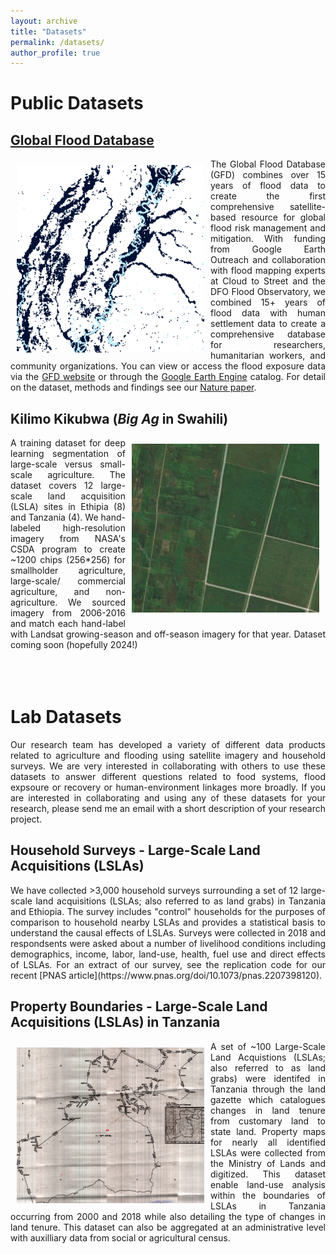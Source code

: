```yaml
---
layout: archive
title: "Datasets"
permalink: /datasets/
author_profile: true
---
```


# Public Datasets
## [Global Flood Database](https://global-flood-database.cloudtostreet.ai/)
<div style="text-align: justify">
<img style="float: left; padding: 10px 10px 10px 10px;" src="../images/data_icons_gfd.png" width=300>

The Global Flood Database (GFD) combines over 15 years of flood data to create the first comprehensive satellite-based resource for global flood risk management and mitigation. With funding from Google Earth Outreach and collaboration with flood mapping experts at Cloud to Street and the DFO Flood Observatory, we combined 15+ years of flood data with human settlement data to create a comprehensive database for researchers, humanitarian workers, and community organizations. You can view or access the flood exposure data via the [GFD website](https://global-flood-database.cloudtostreet.ai/) or through the [Google Earth Engine](https://developers.google.com/earth-engine/datasets/catalog/GLOBAL_FLOOD_DB_MODIS_EVENTS_V1) catalog. For detail on the dataset, methods and findings see our [Nature paper](https://doi.org/10.1038/s41586-021-03695-w).
</div>

## Kilimo Kikubwa (*Big Ag* in Swahili)
<div style="text-align: justify">
<img style="float: right; padding: 10px 10px 10px 10px;" src="../images/data_icon_kilimokikubwa.PNG" width=300>
A training dataset for deep learning segmentation of large-scale versus small-scale agriculture. The dataset covers 12 large-scale land acquisition (LSLA) sites in Ethipia (8) and Tanzania (4). We hand-labeled high-resolution imagery from NASA's CSDA program to create ~1200 chips (256*256) for smallholder agriculture, large-scale/ commercial agriculture, and non-agriculture. We sourced imagery from 2006-2016 and match each hand-label with Landsat growing-season and off-season imagery for that year. Dataset coming soon (hopefully 2024!)
</div>

</br>
</br>
</br>

# Lab Datasets
<div style="text-align: justify">
Our research team has developed a variety of different data products related to agriculture and flooding using satellite imagery and household surveys. We are very interested in collaborating with others to use these datasets to answer different questions related to food systems, flood expsoure or recovery or human-environment linkages more broadly. If you are interested in collaborating and using any of these datasets for your research, please send me an email with a short description of your research project.
</div>

## Household Surveys - Large-Scale Land Acquisitions (LSLAs)
<div style="text-align: justify">
We have collected >3,000 household surveys surrounding a set of 12 large-scale land acquisitions (LSLAs; also referred to as land grabs) in Tanzania and Ethiopia. The survey includes "control" households for the purposes of comparison to household nearby LSLAs and provides a statistical basis to understand the causal effects of LSLAs. Surveys were collected in 2018 and respondsents were asked about a number of livelihood conditions including demographics, income, labor, land-use, health, fuel use and direct effects of LSLAs. For an extract of our survey, see the replication code for our recent [PNAS article](https://www.pnas.org/doi/10.1073/pnas.2207398120).
</div>

## Property Boundaries - Large-Scale Land Acquisitions (LSLAs) in Tanzania
<div style="text-align: justify">
<img style="float: left; padding: 10px 10px 10px 10px;" src="../images/data_icon_propertymaps.png" width=300>
A set of ~100 Large-Scale Land Acquistions (LSLAs; also referred to as land grabs) were identifed in Tanzania through the land gazette which catalogues changes in land tenure from customary land to state land. Property maps for nearly all identified LSLAs were collected from the Ministry of Lands and digitized. This dataset enable land-use analysis within the boundaries of LSLAs in Tanzania occurring from 2000 and 2018 while also detailing the type of changes in land tenure. This dataset can also be aggregated at an administrative level with auxilliary data from social or agricultural census. 
</div>
